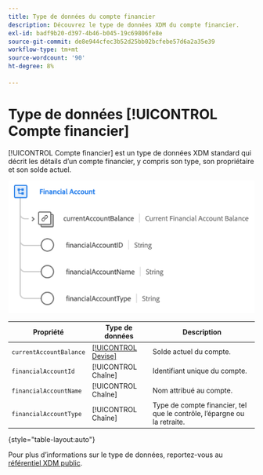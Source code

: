 ```yaml
---
title: Type de données du compte financier
description: Découvrez le type de données XDM du compte financier.
exl-id: badf9b20-d397-4b46-b045-19c69806fe8e
source-git-commit: de8e944cfec3b52d25bb02bcfebe57d6a2a35e39
workflow-type: tm+mt
source-wordcount: '90'
ht-degree: 8%

---
```


# Type de données [!UICONTROL Compte financier]

[!UICONTROL Compte financier] est un type de données XDM standard qui décrit les détails d’un compte financier, y compris son type, son propriétaire et son solde actuel.

![](../images/data-types/financial-account.png)

| Propriété | Type de données | Description |
| --- | --- | --- |
| `currentAccountBalance` | [[!UICONTROL Devise]](./currency.md) | Solde actuel du compte. |
| `financialAccountId` | [!UICONTROL Chaîne] | Identifiant unique du compte. |
| `financialAccountName` | [!UICONTROL Chaîne] | Nom attribué au compte. |
| `financialAccountType` | [!UICONTROL Chaîne] | Type de compte financier, tel que le contrôle, l’épargne ou la retraite. |

{style="table-layout:auto"}

Pour plus d’informations sur le type de données, reportez-vous au [référentiel XDM public](https://github.com/adobe/xdm/blob/master/docs/reference/datatypes/financial-account.schema.json).
